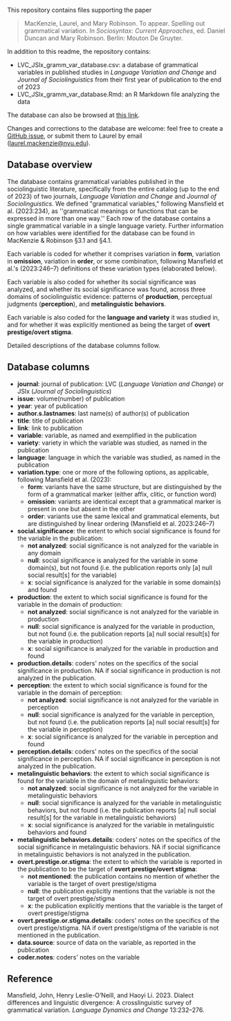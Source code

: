 This repository contains files supporting the paper

> MacKenzie, Laurel, and Mary Robinson. To appear. Spelling out grammatical variation. In *Sociosyntax: Current Approaches*, 
ed. Daniel Duncan and Mary Robinson. Berlin: Mouton De Gruyter.

In addition to this readme, the repository contains:

- LVC_JSlx_gramm_var_database.csv: a database of grammatical variables in published studies in *Language Variation and Change* and 
*Journal of Sociolinguistics* from their first year of publication to the end of 2023
- LVC_JSlx_gramm_var_database.Rmd: an R Markdown file analyzing the data

The database can also be browsed at [this link](https://docs.google.com/spreadsheets/d/1VzFpmDeR5bj1UBG5qSeEpZxatuUKQS8EJiTOrf8r-1Y/edit?usp=sharing).

Changes and corrections to the database are welcome: feel free to create a [GitHub issue](https://github.com/laurelmackenzie/grammatical-variation-metastudy/issues),
or submit them to Laurel by email ([laurel.mackenzie@nyu.edu](mailto:laurel.mackenzie@nyu.edu)).

## Database overview

The database contains grammatical variables published in the sociolinguistic literature, specifically from the entire catalog (up to the
end of 2023) of two journals, *Language Variation and Change* and  *Journal of Sociolinguistics*. We defined "grammatical variables,"
following Mansfield et al. (2023:234), as ''grammatical meanings or functions that can be expressed in more than one way.'' 
Each row of the database contains a single grammatical variable in a single language variety. Further information on how variables 
were identified for the database can be found in MacKenzie & Robinson §3.1 and §4.1.

Each variable is coded for whether it comprises variation in **form**, variation in **omission**, variation in **order**, or some
combination, following Mansfield et al.'s (2023:246–7) definitions of these variation types (elaborated below).

Each variable is also coded for whether its social significance was analyzed, and whether its social significance was found, across
three domains of sociolinguistic evidence: patterns of **production**, perceptual judgments (**perception**), and 
**metalinguistic behaviors**.

Each variable is also coded for the **language and variety** it was studied in, and for whether it was explicitly mentioned as being
the target of **overt prestige/overt stigma**.

Detailed descriptions of the database columns follow.

## Database columns

- **journal**: journal of publication: LVC (*Language Variation and Change*) or JSlx (*Journal of Sociolinguistics*)
- **issue**: volume(number) of publication
- **year**: year of publication
- **author.s.lastnames**: last name(s) of author(s) of publication
- **title**: title of publication
- **link**: link to publication
- **variable**: variable, as named and exemplified in the publication
- **variety**: variety in which the variable was studied, as named in the publication
- **language**: language in which the variable was studied, as named in the publication
- **variation.type**: one or more of the following options, as applicable, following Mansfield et al. (2023):
  - **form**: variants have the same structure, but are distinguished by the form of a grammatical marker (either affix, clitic, or function word)
  - **omission**: variants are identical except that a grammatical marker is present in one but absent in the other
  - **order**: variants use the same lexical and grammatical elements, but are distinguished by linear ordering (Mansfield et al. 2023:246–7)
- **social.significance**: the extent to which social significance is found for the variable in the publication:
  - **not analyzed**: social significance is not analyzed for the variable in any domain
  - **null**: social significance is analyzed for the variable in some domain(s), but not found (i.e. the publication reports only 
  [a] null social result[s] for the variable)
  - **x**: social significance is analyzed for the variable in some domain(s) and found
- **production**: the extent to which social significance is found for the variable in the domain of production:
  - **not analyzed**: social significance is not analyzed for the variable in production
  - **null**: social significance is analyzed for the variable in production, but not found (i.e. the publication reports 
  [a] null social result[s] for the variable in production)
  - **x**: social significance is analyzed for the variable in production and found
- **production.details**: coders' notes on the specifics of the social significance in production. NA if social
significance in production is not analyzed in the publication.
- **perception**: the extent to which social significance is found for the variable in the domain of perception:
  - **not analyzed**: social significance is not analyzed for the variable in perception
  - **null**: social significance is analyzed for the variable in perception, but not found (i.e. the publication reports 
  [a] null social result[s] for the variable in perception)
  - **x**: social significance is analyzed for the variable in perception and found
- **perception.details**: coders' notes on the specifics of the social significance in perception. NA if social
significance in perception is not analyzed in the publication.
- **metalinguistic behaviors**: the extent to which social significance is found for the variable in the domain of
metalinguistic behaviors:
  - **not analyzed**: social significance is not analyzed for the variable in metalinguistic behaviors
  - **null**: social significance is analyzed for the variable in metalinguistic behaviors, but not found (i.e. the publication reports 
  [a] null social result[s] for the variable in metalinguistic behaviors)
  - **x**: social significance is analyzed for the variable in metalinguistic behaviors and found
- **metalinguistic behaviors.details**: coders' notes on the specifics of the social significance in metalinguistic behaviors. NA
if social significance in metalinguistic behaviors is not analyzed in the publication.
- **overt.prestige.or.stigma**: the extent to which the variable is reported in the publication to be the target of 
**overt prestige/overt stigma**:
  - **not mentioned**: the publication contains no mention of whether the variable is the target of overt prestige/stigma
  - **null**: the publication explicitly mentions that the variable is not the target of overt prestige/stigma
  - **x**: the publication explicitly mentions that the variable is the target of overt prestige/stigma
- **overt.prestige.or.stigma.details**: coders' notes on the specifics of the overt prestige/stigma. NA if overt prestige/stigma
of the variable is not mentioned in the publication.
- **data.source**: source of data on the variable, as reported in the publication
- **coder.notes**: coders' notes on the variable

## Reference
Mansfield, John, Henry Leslie-O’Neill, and Haoyi Li. 2023. Dialect differences and linguistic divergence: 
A crosslinguistic survey of grammatical variation. *Language Dynamics and Change* 13:232–276.